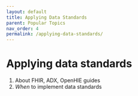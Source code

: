 ```yaml
---
layout: default
title: Applying Data Standards
parent: Popular Topics
nav_order: 4
permalink: /applying-data-standards/
---
```

# Applying data standards
1. About FHIR, ADX, OpenHIE guides
2. _When_ to implement data standards

